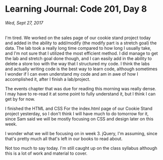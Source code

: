 # Learning Journal: Code 201, Day 8
###### Wed, Sept 27, 2017

I'm tired. We worked on the sales page of our cookie stand project today and added in the ability to add/modify (the modify part is a stretch goal) the data. The lab took a really long time compared to how long I usually take, and I'm not sure that I utilized the most efficient method. I did manage to get the lab and stretch goal done though, and I can easily add in the ability to delete a store too with the way that I structured my code. I think the labs and actually writing code is the best way to learn code, although sometimes I wonder if I can even understand my code and am in awe of how I accomplished it, after I finish a lab/project.

The events chapter that was due for reading this morning was really dense. I may have to re-read it at some point to fully understand it, but I think I can get by for now.

I finished the HTML and CSS For the index.html page of our Cookie Stand project yesterday, so I don't think I will have much to do tomorrow for it, since Sam said we will be mostly focusing on CSS and design later on this week.

I wonder what we will be focusing on in week 3. jQuery, I'm assuming, since that's pretty much all that's left in our books to read about.

Not too much to say today. I'm still caught up on the class syllabus although this is a lot of work and material to cover.

